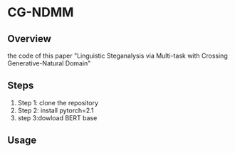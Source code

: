 # CG-NDMM
## Overview
the code of this paper "Linguistic Steganalysis via Multi-task with Crossing Generative-Natural Domain"

## Steps
1. Step 1: clone the repository
2. Step 2: install pytorch=2.1
3. step 3:dowload BERT base

## Usage


